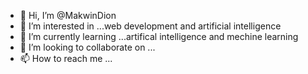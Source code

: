 - 👋 Hi, I’m @MakwinDion
- 👀 I’m interested in ...web development and artificial intelligence
- 🌱 I’m currently learning ...artifical intelligence and mechine learning
- 💞️ I’m looking to collaborate on ...
- 📫 How to reach me ...

<!---
MakwinDion/MakwinDion is a ✨ special ✨ repository because its `README.md` (this file) appears on your GitHub profile.
You can click the Preview link to take a look at your changes.
--->
